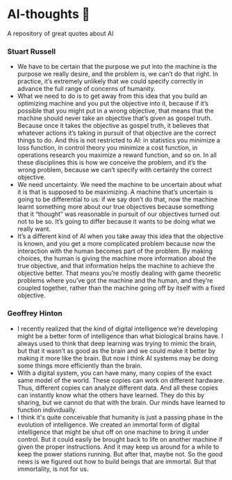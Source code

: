# AI-thoughts 🤖
A repository of great quotes about AI

### Stuart Russell
- We have to be certain that the purpose we put into the machine is the purpose we really desire, and the problem is, we can’t do that right. In practice, it’s extremely unlikely that we could specify correctly in advance the full range of concerns of humanity.
- What we need to do is to get away from this idea that you build an optimizing machine and you put the objective into it, because if it’s possible that you might put in a wrong objective, that means that the machine should never take an objective that’s given as gospel truth. Because once it takes the objective as gospel truth, it believes that whatever actions it’s taking in pursuit of that objective are the correct things to do. And this is not restricted to AI: in statistics you minimize a loss function, in control theory you minimize a cost function, in operations research you maximize a reward function, and so on. In all these disciplines this is how we conceive the problem, and it’s the wrong problem, because we can’t specify with certainty the correct objective.
- We need uncertainty. We need the machine to be uncertain about what it is that is supposed to be maximizing. A machine that’s uncertain is going to be differential to us: if we say don’t do that, now the machine learnt something more about our true objectives because something that it “thought” was reasonable in pursuit of our objectives turned out not to be so. It’s going to differ because it wants to be doing what we really want.
- It’s a different kind of AI when you take away this idea that the objective is known, and you get a more complicated problem because now the interaction with the human becomes part of the problem. By making choices, the human is giving the machine more information about the true objective, and that information helps the machine to achieve the objective better. That means you’re mostly dealing with game theoretic problems where you’ve got the machine and the human, and they’re coupled together, rather than the machine going off by itself with a fixed objective.

### Geoffrey Hinton
- I recently realized that the kind of digital intelligence we’re developing might be a better form of intelligence than what biological brains have. I always used to think that deep learning was trying to mimic the brain, but that it wasn’t as good as the brain and we could make it better by making it more like the brain. But now I think AI systems may be doing some things more efficiently than the brain.
- With a digital system, you can have many, many copies of the exact same model of the world. These copies can work on different hardware. Thus, different copies can analyze different data. And all these copies can instantly know what the others have learned. They do this by sharing, but we cannot do that with the brain. Our minds have learned to function individually.
- I think it's quite conceivable that humanity is just a passing phase in the evolution of intelligence. We created an immortal form of digital intelligence that might be shut off on one machine to bring it under control. But it could easily be brought back to life on another machine if given the proper instructions. And it may keep us around for a while to keep the power stations running. But after that, maybe not. So the good news is we figured out how to build beings that are immortal. But that immortality, is not for us.
